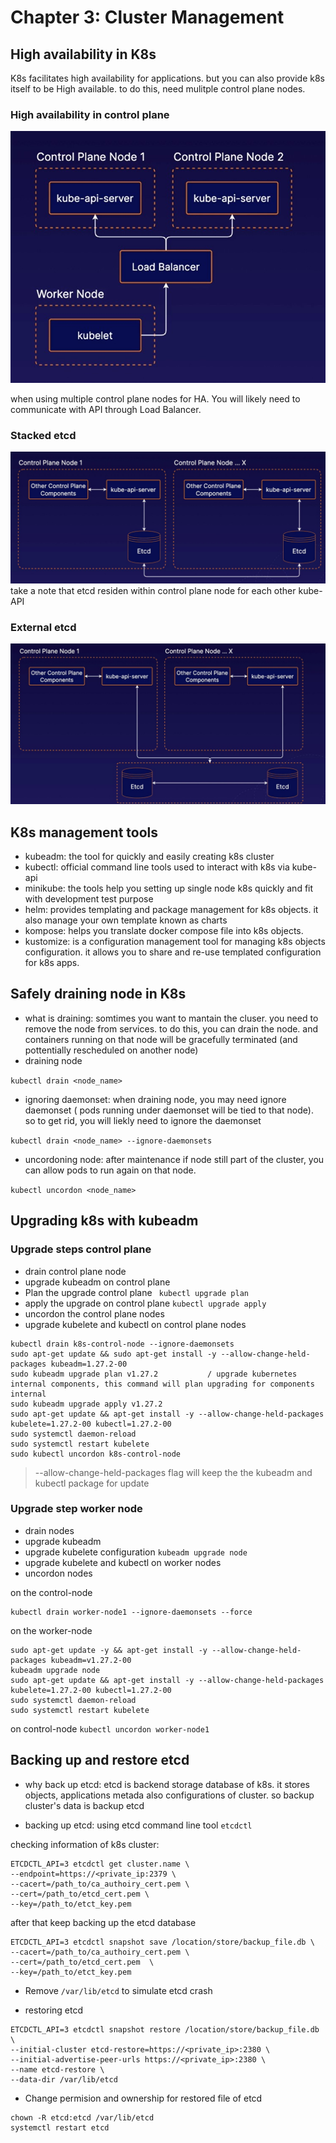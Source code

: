 # Chapter 3: Cluster Management
## High availability in K8s
K8s facilitates high availability for applications. but you can also provide k8s itself to be High available.
to do this, need mulitple control plane nodes.
### High availability in control plane
![k8s HA](https://github.com/hassj/CKA-acloudguru/blob/main/CKA-md/Image/HA-k8s.jpg "multiple control plane nodes")

when using multiple control plane nodes for HA. You will likely need to communicate with API through Load Balancer.

### Stacked etcd
![k8s Stacked etcd](https://github.com/hassj/CKA-acloudguru/blob/main/CKA-md/Image/stacked-etcd.jpg "Stacked etcd")
take a note that etcd residen within control plane node for each other kube-API

### External etcd
![k8s external etcd](https://github.com/hassj/CKA-acloudguru/blob/main/CKA-md/Image/external-etcd.jpg "external etcd")

## K8s management tools
- kubeadm: the tool for quickly and easily creating k8s cluster
- kubectl: official command line tools used to interact with k8s via kube-api
- minikube: the tools help you setting up single node k8s quickly and fit with development test purpose
- helm: provides templating and package management for k8s objects. it also manage your own template known as charts
- kompose: helps you translate docker compose file into k8s objects.
- kustomize: is a configuration management tool for managing k8s objects configuration. it allows you to share and re-use templated configuration for k8s apps.

## Safely draining node in K8s
- what is draining: somtimes you want to mantain the cluser. you need to remove the node from services. to do this, you can drain the node. and containers running on that node will be gracefully terminated (and pottentially rescheduled on another node)
- draining node

`kubectl drain <node_name>`
- ignoring daemonset: when draining node, you may need ignore daemonset ( pods running under daemonset will be tied to that node). so to get rid, you will liekly need to ignore the daemonset 

`kubectl drain <node_name> --ignore-daemonsets`

- uncordoning node: after maintenance if node still part of the cluster, you can allow pods to run again on that node.

`kubectl uncordon <node_name>`

## Upgrading k8s with kubeadm
### Upgrade steps control plane
- drain control plane node
- upgrade kubeadm on control plane
- Plan the upgrade control plane `` kubectl upgrade plan``
- apply the upgrade on control plane ``kubectl upgrade apply``
- uncordon the control plane nodes
- upgrade kubelete and kubectl on control plane nodes
```
kubectl drain k8s-control-node --ignore-daemonsets 
sudo apt-get update && sudo apt-get install -y --allow-change-held-packages kubeadm=1.27.2-00
sudo kubeadm upgrade plan v1.27.2			/ upgrade kubernetes internal components, this command will plan upgrading for components internal 
sudo kubeadm upgrade apply v1.27.2
sudo apt-get update && apt-get install -y --allow-change-held-packages kubelete=1.27.2-00 kubectl=1.27.2-00
sudo systemctl daemon-reload
sudo systemctl restart kubelete
sudo kubectl uncordon k8s-control-node	
```
> --allow-change-held-packages flag will keep the the kubeadm and kubectl package for update 

### Upgrade step worker node
- drain nodes
- upgrade kubeadm
- upgrade kubelete configuration ``kubeadm upgrade node ``
- upgrade kubelete and kubectl on worker nodes
- uncordon nodes

on the control-node
```
kubectl drain worker-node1 --ignore-daemonsets --force
```
on the worker-node
```
sudo apt-get update -y && apt-get install -y --allow-change-held-packages kubeadm=v1.27.2-00 
kubeadm upgrade node
sudo apt-get update && apt-get install -y --allow-change-held-packages kubelete=1.27.2-00 kubectl=1.27.2-00
sudo systemctl daemon-reload
sudo systemctl restart kubelete
```
on control-node
`kubectl uncordon worker-node1`

## Backing up and restore etcd 
- why back up etcd: etcd is backend storage database of k8s. it stores objects, applications metada also configurations of cluster. so backup cluster's data is backup etcd

- backing up etcd: using etcd command line tool ``etcdctl``

checking information of k8s cluster:
```
ETCDCTL_API=3 etcdctl get cluster.name \
--endpoint=https://<private_ip:2379 \
--cacert=/path_to/ca_authoiry_cert.pem \
--cert=/path_to/etcd_cert.pem \
--key=/path_to/etct_key.pem
```

after that keep backing up the etcd database
```
ETCDCTL_API=3 etcdctl snapshot save /location/store/backup_file.db \
--cacert=/path_to/ca_authoiry_cert.pem \
--cert=/path_to/etcd_cert.pem  \
--key=/path_to/etct_key.pem
```
- Remove ``/var/lib/etcd`` to simulate etcd crash

- restoring etcd
```
ETCDCTL_API=3 etcdctl snapshot restore /location/store/backup_file.db \
--initial-cluster etcd-restore=https://<private_ip>:2380 \
--initial-advertise-peer-urls https://<private_ip>:2380 \
--name etcd-restore \
--data-dir /var/lib/etcd
```
- Change permision and ownership for restored file of etcd
```
chown -R etcd:etcd /var/lib/etcd
systemctl restart etcd
```

